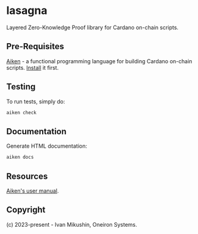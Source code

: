 # lasagna

Layered Zero-Knowledge Proof library for Cardano on-chain scripts.

## Pre-Requisites

[Aiken](https://aiken-lang.org) - a functional programming language for building Cardano on-chain scripts. [Install](https://aiken-lang.org/getting-started) it first.

## Testing

To run tests, simply do:

```sh
aiken check
```

## Documentation

Generate HTML documentation:

```sh
aiken docs
```

## Resources

[Aiken's user manual](https://aiken-lang.org).

## Copyright

(c) 2023-present - Ivan Mikushin, Oneiron Systems.
